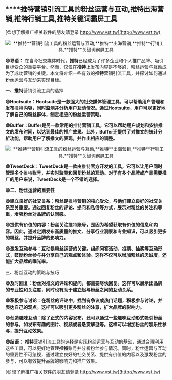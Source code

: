 ## ****推特**营销引流工具的粉丝运营与互动,**推特**出海营销,**推特**行销工具,**推特**关键词霸屏工具**

[😍想了解推广相关软件的朋友请登录 http://www.vst.tw](http://www.vst.tw)

 <center><img src="https://vst.tw/MP4/tuiguang/png/8.png" alt="**推特**营销引流工具的粉丝运营与互动,**推特**出海营销,**推特**行销工具,**推特**关键词霸屏工具"></center>

**😄导语：**
在当今社交媒体时代，**推特**已经成为了许多企业和个人推广品牌、吸引目标受众的重要平台。然而，仅仅在**推特**上发布内容是不够的，粉丝运营与互动成为了成功营销的关键。本文将介绍一些有效的**推特**营销引流工具，并探讨如何通过粉丝运营与互动来实现目标。

一、**推特**营销引流工具的选择

**😄Hootsuite：Hootsuite是一款强大的社交媒体管理工具，可以帮助用户管理和发布**推特**内容，同时监测并分析用户互动情况。通过Hootsuite，用户可以更好地了解自己的粉丝群体，制定相应的粉丝运营策略。**

**😄Buffer：Buffer是另一款常用的**推特**营销工具，它可以帮助用户规划和安排推文的发布时间，以达到最佳的推广效果。此外，Buffer还提供了对推文的统计分析功能，帮助用户了解推文的表现，并作出相应的调整。**

 <center><img src="https://vst.tw/MP4/tuiguang/png/3.png" alt="**推特**营销引流工具的粉丝运营与互动,**推特**出海营销,**推特**行销工具,**推特**关键词霸屏工具"></center>

**😄TweetDeck：TweetDeck是一款由**推特**官方开发的工具，它可以让用户同时管理多个**推特**账号，并实时监测和回复粉丝的互动。对于有多个品牌或产品需要推广的用户来说，TweetDeck是一个不错的选择。**

**😄二、粉丝运营的重要性**

**😄建立良好的社交关系：粉丝是**推特**营销的核心受众，与他们建立良好的社交关系至关重要。通过回复粉丝的评论、提问和私信等方式，展示对粉丝的关注和尊重，增强粉丝对品牌的认同感。**

**😄提供有价值的内容：粉丝关注**推特**账号，是因为希望获取有价值的信息和内容。因此，通过定期发布高质量的推文、分享行业洞察和专业知识，可以吸引更多的粉丝，并提升品牌的影响力。**

**😄激发互动参与：互动是粉丝运营的关键。组织问答活动、投票、抽奖等互动形式，鼓励粉丝参与并分享自己的观点和体验。这样不仅可以增加粉丝的忠诚度，还能扩大品牌的曝光率。**

三、粉丝互动的策略与技巧

**😄及时回复：粉丝对推文的评论和提问，都需要尽快回复。这样可以展示出品牌的专业性和关注度，同时也有助于建立起与粉丝之间的互动关系。**

**😄积极参与讨论：在粉丝的评论中，找到有争议或热门话题，积极参与讨论，并表达自己的观点。这样可以吸引更多粉丝的注意，扩大品牌的影响力。**

**😄创造趣味互动：除了正式的内容发布，还可以通过一些趣味互动形式吸引粉丝的参与，如发布有趣的图片、视频或者悬赏解谜等。这样可以增加粉丝的娱乐性参与，提升互动效果。**

**😄结语：**
**推特**营销引流工具的选择是实现粉丝运营与互动的基础，通过合理利用这些工具，可以更好地管理**推特**账号并分析粉丝参与情况。同时，粉丝运营与互动的重要性不可忽视，通过建立良好的社交关系、提供有价值的内容以及激发粉丝的参与，可以有效提升品牌的影响力和推广效果。

[😍想了解推广相关软件的朋友请登录 http://www.vst.tw](http://www.vst.tw)



